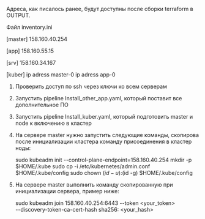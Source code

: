 Адреса, как писалось ранее, будут доступны после сборки terraform в OUTPUT.

Файл inventory.ini

[master]
158.160.40.254

[app]
158.160.55.15

[srv]
158.160.34.167

[kuber]
ip adress master-0
ip adress app-0

1. Проверить доступ по ssh через ключи ко всем серверам
2. Запустить pipeline Install_other_app.yaml, который поставит все дополнительное ПО
3. Запустить pipeline Install_kuber.yaml, который подготовить master и node к включению в кластер
4. На сервере master нужно запустить следующие команды, скопирова после инициализации кластера команду присоединения в кластер ноды:

   sudo kubeadm init --control-plane-endpoint=158.160.40.254
   mkdir -p $HOME/.kube
   sudo cp -i /etc/kubernetes/admin.conf $HOME/.kube/config
   sudo chown $(id -u):$(id -g) $HOME/.kube/config

5. На сервере master выполнить команду скопированную при инициализации сервера, пример ниже:

    sudo kubeadm join 158.160.40.254:6443 --token <your_token> \
	--discovery-token-ca-cert-hash sha256: <your_hash>

     

